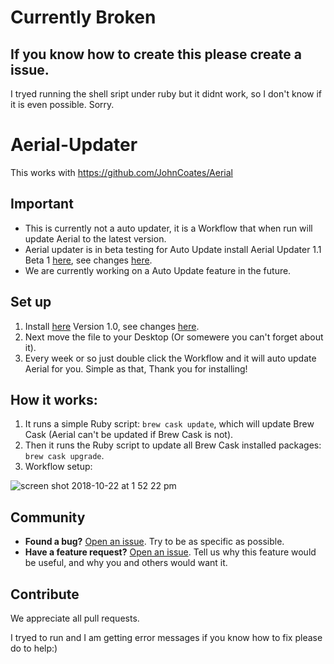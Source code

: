 # Currently Broken
## If you know how to create this please create a issue.
I tryed running the shell sript under ruby but it didnt work, so I don't know if it is even possible.
Sorry.

# Aerial-Updater
This works with https://github.com/JohnCoates/Aerial
## Important
* This is  currently not a auto updater, it is a Workflow that when run will update Aerial to the latest version.
* Aerial updater is in beta testing for Auto Update install Aerial Updater 1.1 Beta 1 [here](https://github.com/NightRaider73/Aerial-Updater/releases/download/v1.1beta1/Aerial.Auto.Update.zip), see changes [here](https://github.com/NightRaider73/Aerial-Updater/releases/tag/v1.1beta1).
* We are currently working on a Auto Update feature in the future.
## Set up
1) Install [here](https://github.com/NightRaider73/Aerial-Updater/releases/download/v1.0/Update.Aerial.zip) Version 1.0, see changes [here](https://github.com/NightRaider73/Aerial-Updater/releases/tag/v1.0).
2) Next move the file to your Desktop (Or somewere you can't forget about it).
3) Every week or so just double click the Workflow and it will auto update Aerial for you.
Simple as that, Thank you for installing!
## How it works:
1) It runs a simple Ruby script: `brew cask update`, which will update Brew Cask (Aerial can't be updated if Brew Cask is not).
2) Then it runs the Ruby script to update all Brew Cask installed packages: `brew cask upgrade`.
3) Workflow setup:

![screen shot 2018-10-22 at 1 52 22 pm](https://user-images.githubusercontent.com/44180668/47318751-be405a80-d601-11e8-8081-2cb6ce7adb5a.png)

## Community
- **Found a bug?** [Open an issue](https://github.com/NightRaider73/Aerial-Updater/issues/new). Try to be as specific as possible.
- **Have a feature request?** [Open an issue](https://github.com/NightRaider73/Aerial-Updater/issues/new). Tell us why this feature would be useful, and why you and others would want it.

## Contribute
We appreciate all pull requests.


I tryed to run and I am getting error messages if you know how to fix please do to help:)
